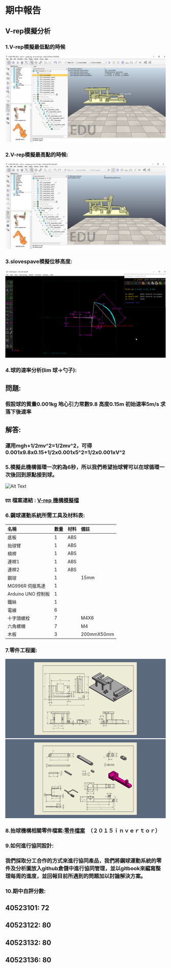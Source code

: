 # 期中報告

## V-rep模擬分析

### 1.V-rep模擬最低點的時候

![](../.gitbook/assets/zui-di-dian.png)

### 2.V-rep模擬最高點的時候:

![](../.gitbook/assets/zui-gao-dian.png)

### 3.slovespave模擬位移高度:

![](../.gitbook/assets/slovespace-mo-ni-wei-yi.png)

### 4.球的速率分析\(lim 球-&gt;勺子\):

## 問題:

### 假設球的質量0.001kg 地心引力常數9.8 高度0.15m 初始速率5m/s 求落下後速率

## 解答:

### 運用mgh+1/2mv^2=1/2mv^2，可得0.001x9.8x0.15+1/2x0.001x5^2=1/2x0.001xV^2

### 5.模擬此機構循環一次約為6秒，所以我們希望抬球臂可以在球循環一次後回到原點接到球。

![Alt Text](https://i.imgur.com/Zw87bn8.gif)

### ttt 檔案連結 : [V-rep 機構模擬檔](https://github.com/s40523136/cd2018/blob/master/vrep/666.ttt)

### 6.鋼球運動系統所需工具及材料表:

| 名稱 | 數量 | 材料 | 備註 |
| :--- | :--- | :--- | :--- |
| 底板 | 1 | ABS |  |
| 抬球臂 | 1 | ABS |  |
| 槓桿 | 1 | ABS |  |
| 連桿1 | 1 | ABS |  |
| 連桿2 | 1 | ABS |  |
| 鋼球 | 1 |  | 15mm |
| MG996R 伺服馬達 | 1 |  |  |
| Arduino UNO 控制板 | 1 |  |  |
| 鐵絲 | 1 |  |  |
| 電線 | 6 |  |  |
| 十字頭螺栓 | 7 |  | M4X6 |
| 六角螺帽 | 7 |  | M4 |
| 木板 | 3 |  | 200mmX50mm |

### 7.零件工程圖:

![](../.gitbook/assets/image_123b597.jpg)  
![](../.gitbook/assets/image_f606782.jpg)

### 8.抬球機構相關零件檔案:[零件檔案](https://github.com/s40523101/cd2018/blob/master/電腦輔助設計/)　（２０１５ｉｎｖｅｒｔｏｒ）

### 9.如何進行協同設計:

### 我們採取分工合作的方式來進行協同產品，我們將鋼球運動系統的零件及分析圖放入github倉儲中進行協同管理，並以gitbook來編寫整理每周的進度，並回報目前所遇到的問題加以討論解決方案。

### 10.期中自評分數:

## 40523101: 72

## 40523122: 80

## 40523132: 80

## 40523136: 80

